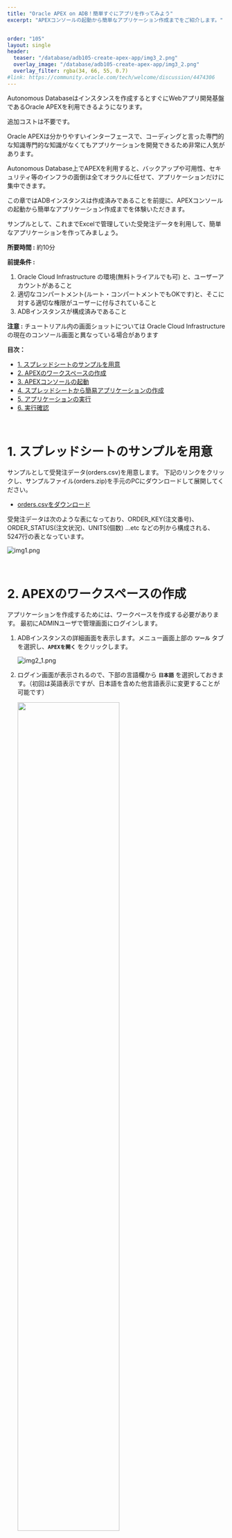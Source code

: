 ```yaml
---
title: "Oracle APEX on ADB！簡単すぐにアプリを作ってみよう"
excerpt: "APEXコンソールの起動から簡単なアプリケーション作成までをご紹介します。"


order: "105"
layout: single
header:
  teaser: "/database/adb105-create-apex-app/img3_2.png"
  overlay_image: "/database/adb105-create-apex-app/img3_2.png"
  overlay_filter: rgba(34, 66, 55, 0.7)
#link: https://community.oracle.com/tech/welcome/discussion/4474306
---
```


Autonomous Databaseはインスタンスを作成するとすぐにWebアプリ開発基盤であるOracle APEXを利用できるようになります。

追加コストは不要です。

Oracle APEXは分かりやすいインターフェースで、コーディングと言った専門的な知識専門的な知識がなくてもアプリケーションを開発できるため非常に人気があります。

Autonomous Database上でAPEXを利用すると、バックアップや可用性、セキュリティ等のインフラの面倒は全てオラクルに任せて、アプリケーションだけに集中できます。

この章ではADBインスタンスは作成済みであることを前提に、APEXコンソールの起動から簡単なアプリケーション作成までを体験いただきます。

サンプルとして、これまでExcelで管理していた受発注データを利用して、簡単なアプリケーションを作ってみましょう。


**所要時間 :** 約10分

**前提条件 :**

1. Oracle Cloud Infrastructure の環境(無料トライアルでも可) と、ユーザーアカウントがあること
2. 適切なコンパートメント(ルート・コンパートメントでもOKです)と、そこに対する適切な権限がユーザーに付与されていること
3. ADBインスタンスが構成済みであること


**注意 :** チュートリアル内の画面ショットについては Oracle Cloud Infrastructure の現在のコンソール画面と異なっている場合があります

**目次：**

- [1. スプレッドシートのサンプルを用意](#anchor1)
- [2. APEXのワークスペースの作成](#anchor2)
- [3. APEXコンソールの起動](#anchor3)
- [4. スプレッドシートから簡易アプリケーションの作成](#anchor4)
- [5. アプリケーションの実行](#anchor5)
- [6. 実行確認](#anchor6)

<br>

<a id="anchor1"></a>

# 1. スプレッドシートのサンプルを用意

サンプルとして受発注データ(orders.csv)を用意します。
下記のリンクをクリックし、サンプルファイル(orders.zip)を手元のPCにダウンロードして展開してください。

+ [orders.csvをダウンロード](/ocitutorials/database/adbxx-create-apex-app/orders.csv)

受発注データは次のような表になっており、ORDER_KEY(注文番号)、ORDER_STATUS(注文状況)、UNITS(個数) ...etc などの列から構成される、5247行の表となっています。

![img1.png](img1.png)

<br>

<a id="anchor2"></a>

# 2. APEXのワークスペースの作成

アプリケーションを作成するためには、ワークペースを作成する必要があります。
最初にADMINユーザで管理画面にログインします。

1. ADBインスタンスの詳細画面を表示します。メニュー画面上部の **`ツール`** タブを選択し、**`APEXを開く`** をクリックします。

    ![img2_1.png](img2_1.png)

2. ログイン画面が表示されるので、下部の言語欄から **`日本語`** を選択しておきます。（初回は英語表示ですが、日本語を含めた他言語表示に変更することが可能です）

    <img src="img2_2.png" width="70%">

3. ADBインスタンス作成時に指定したADMINユーザのパスワード（本ガイドを参考に作成した方のパスワードは「Welcome12345#」）を入力し、サインインします。

    <img src="img2_3.png" width="70%">

4. **`ワークスペースの作成`** をクリックします。

    ![img2_4.png](img2_4.png)

5. 以下の記載例を参考に各項目を入力し、最後に **`ワークスペースの作成`** をクリックします。

    <table>
     <tr>
      <td>データベース・ユーザー</td>
      <td>APEX_01</td>
     </tr>
     <tr>
      <td>パスワード</td>
      <td>Welcome12345#</td>
     </tr>
     <tr>
      <td>ワークスペース名</td>
      <td>APEX_01</td>
     </tr>
    </table>

    <img src="img2_5.png" width="90%">

6. ワークスペースが作成されたことを確認します。ページ上部の注意書き通り、アプリケーションの構築を開始するには、管理サービスからサインアウトしてAPEX_01にサインインする必要があります。
右上の **`ユーザボタン`** から **`サインアウト`** をクリックし、管理サービスからサインアウトします。
    ![img2_6.png](img2_6.png)


<br>

<a id="anchor3"></a>

# 3. APEXコンソールの起動

上記で作成したワークスペース、ユーザーを利用して、Oracle APEX のコンソール画面にログインしてみましょう

1. 先程作成したワークスペース、ユーザー、パスワードを指定し、サインイン します。

    <table>
     <tr>
      <td>データベース・ユーザー</td>
      <td>APEX_01</td>
     </tr>
     <tr>
      <td>パスワード</td>
      <td>Welcome12345#</td>
     </tr>
     <tr>
      <td>ワークスペース名</td>
      <td>APEX_01</td>
     </tr>
    </table>

    <img src="img3_1.png" width="70%">

2. APEXコンソールが起動したことを確認します。
     ※ この画面のURLを記憶しておけば、次回よりAPEXコンソールに直接ログインできます

     ![img3_2.png](img3_2.png)

<br>

<a id="anchor4"></a>

# 4. スプレッドシートから簡易アプリケーションの作成

手元のスプレッドシート（Excelシート、CSVファイル）から簡易アプリケーションを作成してみましょう

ここでは予めダウンロードして準備しておいたorders.csvファイルを利用して簡易アプリを作ります。

最初にデータベース内にテーブルを作成し、データを入れます。

1. APEXコンソールから **`アプリケーション・ビルダー`** を起動します

2. **`新規アプリケーションの作成`** をクリックします

3. **`ファイルから`** をクリックします

4. 事前に準備しておいた **`orders.csv`** をドラッグアンドドロップします

    ![img4_4.png](img4_4.png)

5. 表の名前を入力します（ここでは「ORDERS」とします）。※エラー表名は自動的に入力されます。

6. データのプレビューで文字化け等が発生していないことを確認します。

7. **`データのロード`** をクリックします。

    ![img4_7.png](img4_7.png)

8. ロード完了のメッセージが表示されたら **`アプリケーションの作成`** をクリックします。
    ※この時点でDB上にORDERS表が作成されています

    ![img4_8.png](img4_8.png)

    次にCSVファイルから作成されたテーブルを元にしてアプリケーションを作成します。

9. アプリケーションに名前を付けます。今回はテーブル名と同じ **`Orders`** と入力します。

<a id="anchor4_10"></a>

10. **`アプリケーションの作成`** をクリックします。
（ページの追加や外観の設定、セキュリティの設定等が実施できますが、このハンズオンでは全てデフォルトのまま進めます）

![img4_10.png](img4_10.png)

以上でアプリケーションの作成が完了しました。

<br>

<a id="anchor5"></a>

# 5. アプリケーションの実行

実際にアプリケーションを起動してみます。

1. **`アプリケーションの実行`** をクリックします。
2. ログイン画面に ユーザー名・パスワード を入力し **`サインイン`** します。

    ![img5_2.png](img5_2.png)

* ログインが完了すると、画面下端に黒いメニューバーが表示され、ここからアプリケーションの改修作業を実施できます。尚、このメニューバーは、アプリケーション・ビルダーから「アプリケーションの実行」でアプリケーション実行した場合に表示されます。

* ログイン画面のURLを記憶しておくと、作成したアプリケーションを直接呼び出すことができます。直接呼び出した場合は、画面下端のメニューバーは表示されないので、このURLをアプリ利用者にお渡しいただければ、そのままアプリケーションとしてご利用いただくことができますね。

    ![img5_3.png](img5_3.png)

<br>

<a id="anchor6"></a>

# 6. 実行確認

作成されたアプリケーションの画面イメージをみていきましょう。

![img6.png](img6.png)

ログインするとトップ画面が表示され、デフォルトでホーム画面（トップ画面）、ダッシュボード画面、検索画面、管理画面（レポート）が表示されます。

今回はすべてデフォルトの設定で作成しましたが、 [アプリケーションの作成](#anchor4_10) の工程で、画面の構成を変えることができます。

各画面のイメージを順に確認していきましょう。

## - ダッシュボード

はじめに、ダッシュボードをクリックします。
ダッシュボードでは取り込んだデータをもとに、自動的にグラフとして出力されます。

![img6_1.png](img6_1.png)

## - Orders検索

次に、Orders検索をクリックします。
こちらの機能では、取り込んだデータに対して、カテゴリ別に検索ができるようになっており、行単位でデータを絞り込むことができます。

![img6_2.png](img6_2.png)

## - Ordersレポート

Ordersレポートからは、データを昇順・降順に並び替えることや、特定の列を非表示にすることができます。Orders検索との違いとしては、行単位ではなく列単位で表示を変更することができます。

![img6_3.png](img6_3.png)

<br>

# まとめ

たった10分で、データの検索や、レコードの修正＆削除、テーブル内の代表的な列についてダッシュボード的に傾向を確認するといった簡単なアプリケーションが作れます。

はい、たったこれだけです！これだけのステップで従来Excelで管理していたデータを、複数のユーザ、複数の部門で活用することができるようになります。

逆に、「え、これしか作れないの？」と思われた方。。。そんなことはありません。さらに作りこんでいくことはもちろん可能です！以下のまとめサイトから、チュートリアルやユーザ会の資料をご参照ください。


以上で、この章の作業は終了です。

次の章にお進みください。

<br>

APEX情報まとめサイトは [こちら](https://apex.oracle.com/pls/apex/japancommunity/r/main/home) から
